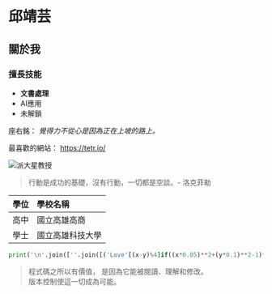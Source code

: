 # 邱靖芸
## 關於我
### 擅長技能
* **文書處理**
* AI應用
* 未解鎖  

座右銘：
*覺得力不從心是因為正在上坡的路上。*  

最喜歡的網站：
https://tetr.io/  

![派大星教授](https://encrypted-tbn0.gstatic.com/images?q=tbn:ANd9GcR6fIeoHUtooT3A72n_ZhjlYoWc0gnHgU-VYQ&s)  

>行動是成功的基礎，沒有行動，一切都是空談。- 洛克菲勒  

| 學位 | 學校名稱 |
|:---|:---|
| 高中 | 國立高雄高商 |
| 學士 | 國立高雄科技大學 |

```python
print('\n'.join([''.join([('Love'[(x-y)%4]if((x*0.05)**2+(y*0.1)**2-1)**3-(x*0.05)**2*(y*0.1)**3<=0 else' ')for x in range(-30,30)])for y in range(15,-15,-1)]))  
```

> 程式碼之所以有價值， 是因為它能被閱讀、理解和修改。  
> 版本控制使這一切成為可能。
